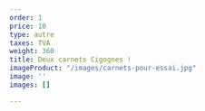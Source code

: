 ```yaml
---
order: 1
price: 10
type: autre
taxes: TVA
weight: 360
title: Deux carnets Cigognes !
imageProduct: "/images/carnets-pour-essai.jpg"
image: ''
images: []

---
```

